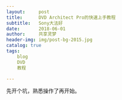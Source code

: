 ```yaml
---
layout:     post
title:      DVD Architect Pro的快速上手教程
subtitle:   Sony大法好
date:       2018-06-01
author:     共享灵梦
header-img: img/post-bg-2015.jpg
catalog: true
tags:
    blog
    DVD
    教程

---
```

先开个坑，熟悉操作了再开始。
